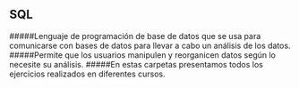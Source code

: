 ## SQL
#####Lenguaje de programación de base de datos que se usa para comunicarse con bases de datos para llevar a cabo un análisis de los datos.
#####Permite que los usuarios manipulen y reorganicen datos según lo necesite su análisis.
#####En estas carpetas presentamos todos los ejercicios realizados en diferentes cursos.
